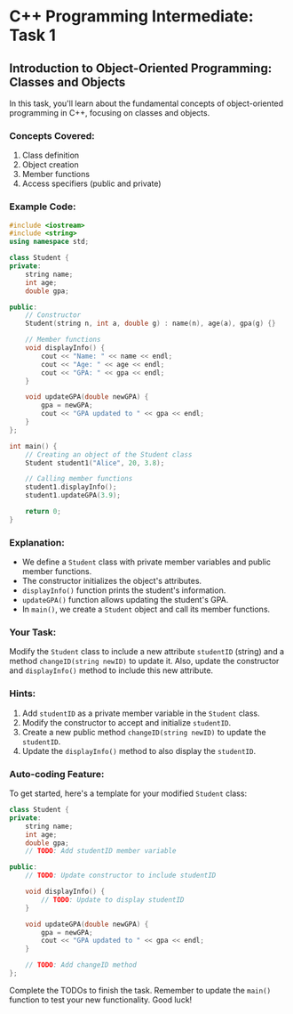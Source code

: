 # C++ Programming Intermediate: Task 1

## Introduction to Object-Oriented Programming: Classes and Objects

In this task, you'll learn about the fundamental concepts of object-oriented programming in C++, focusing on classes and objects.

### Concepts Covered:
1. Class definition
2. Object creation
3. Member functions
4. Access specifiers (public and private)

### Example Code:

```cpp
#include <iostream>
#include <string>
using namespace std;

class Student {
private:
    string name;
    int age;
    double gpa;

public:
    // Constructor
    Student(string n, int a, double g) : name(n), age(a), gpa(g) {}

    // Member functions
    void displayInfo() {
        cout << "Name: " << name << endl;
        cout << "Age: " << age << endl;
        cout << "GPA: " << gpa << endl;
    }

    void updateGPA(double newGPA) {
        gpa = newGPA;
        cout << "GPA updated to " << gpa << endl;
    }
};

int main() {
    // Creating an object of the Student class
    Student student1("Alice", 20, 3.8);

    // Calling member functions
    student1.displayInfo();
    student1.updateGPA(3.9);

    return 0;
}
```

### Explanation:
- We define a `Student` class with private member variables and public member functions.
- The constructor initializes the object's attributes.
- `displayInfo()` function prints the student's information.
- `updateGPA()` function allows updating the student's GPA.
- In `main()`, we create a `Student` object and call its member functions.

### Your Task:
Modify the `Student` class to include a new attribute `studentID` (string) and a method `changeID(string newID)` to update it. Also, update the constructor and `displayInfo()` method to include this new attribute.

### Hints:
1. Add `studentID` as a private member variable in the `Student` class.
2. Modify the constructor to accept and initialize `studentID`.
3. Create a new public method `changeID(string newID)` to update the `studentID`.
4. Update the `displayInfo()` method to also display the `studentID`.

### Auto-coding Feature:
To get started, here's a template for your modified `Student` class:

```cpp
class Student {
private:
    string name;
    int age;
    double gpa;
    // TODO: Add studentID member variable

public:
    // TODO: Update constructor to include studentID

    void displayInfo() {
        // TODO: Update to display studentID
    }

    void updateGPA(double newGPA) {
        gpa = newGPA;
        cout << "GPA updated to " << gpa << endl;
    }

    // TODO: Add changeID method
};
```

Complete the TODOs to finish the task. Remember to update the `main()` function to test your new functionality. Good luck!
